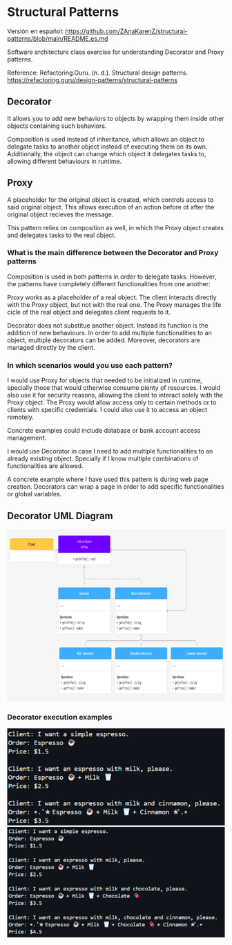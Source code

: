 # Structural Patterns
Versión en español: https://github.com/ZAnaKarenZ/structural-patterns/blob/main/README.es.md

Software architecture class exercise for understanding Decorator and Proxy patterns.

Reference: Refactoring.Guru. (n. d.). Structural design patterns. https://refactoring.guru/design-patterns/structural-patterns

## Decorator
It allows you to add new behaviors to objects by wrapping them inside other objects containing such behaviors. 

Composition is used instead of inheritance, which allows an object to delegate tasks to another object instead of executing them on its own. Additionally, the object can change which object it delegates tasks to, allowing different behaviours in runtime.


## Proxy
A placeholder for the original object is created, which controls access to said original object. This allows execution of an action before ot after the original object recieves the message.

This pattern relies on composition as well, in which the Proxy object creates and delegates tasks to the real object.

### What is the main difference between the Decorator and Proxy patterns
Composition is used in both patterns in order to delegate tasks. However, the patterns have completely different functionalities from one another:

Proxy works as a placeholder of a real object. The client interacts directly with the Proxy object, but not with the real one. The Proxy manages the life cicle of the real object and delegates client requests to it.

Decorator does not substitue another object. Instead its function is the addition of new behaviours. In order to add multiple functionalities to an object, multiple decorators can be added. Moreover, decorators are managed directly by the client. 

### In which scenarios would you use each pattern?

I would use Proxy for objects that needed to be initialized in runtime, specially those that would otherwise consume plenty of resources. I would also use it for security reasons, allowing the client to interact solely with the Proxy object. The Proxy would allow access only to certain methods or to clients with specific credentials. I could also use it to access an object remotely.

Concrete examples could include database or bank account access management.

I would use Decorator in case I need to add multiple functionalities to an already existing object. Specially if I know multiple combinations of functionalities are allowed.

A concrete example where I have used this pattern is during web page creation. Decorators can wrap a page in order to add specific functionalities or global variables.

## Decorator UML Diagram
<img src="./UML.png" alt="UML Diagram" width=750 height=400>


### Decorator execution examples
<img src="./Result.png" alt="Result">
<img src="./Result2.png" alt="Result 2">

